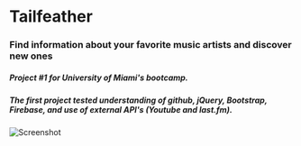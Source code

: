 # Tailfeather

### Find information about your favorite music artists and discover new ones

##### Project #1 for University of Miami's bootcamp. 

##### The first project tested understanding of github, jQuery, Bootstrap, Firebase, and use of external API's (Youtube and last.fm). 

![Screenshot](https://s3.amazonaws.com/github-other/tailfeather.PNG)
